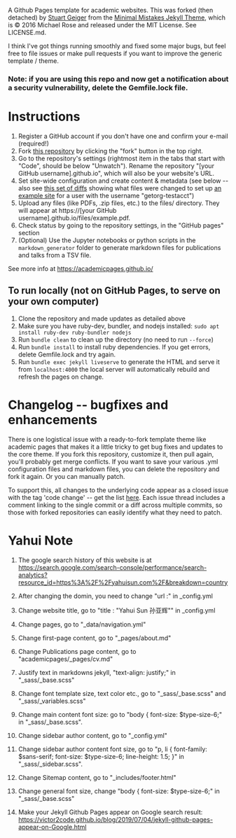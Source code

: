 A Github Pages template for academic websites. This was forked (then detached) by [Stuart Geiger](https://github.com/staeiou) from the [Minimal Mistakes Jekyll Theme](https://mmistakes.github.io/minimal-mistakes/), which is © 2016 Michael Rose and released under the MIT License. See LICENSE.md.

I think I've got things running smoothly and fixed some major bugs, but feel free to file issues or make pull requests if you want to improve the generic template / theme.

### Note: if you are using this repo and now get a notification about a security vulnerability, delete the Gemfile.lock file. 

# Instructions

1. Register a GitHub account if you don't have one and confirm your e-mail (required!)
1. Fork [this repository](https://github.com/academicpages/academicpages.github.io) by clicking the "fork" button in the top right. 
1. Go to the repository's settings (rightmost item in the tabs that start with "Code", should be below "Unwatch"). Rename the repository "[your GitHub username].github.io", which will also be your website's URL.
1. Set site-wide configuration and create content & metadata (see below -- also see [this set of diffs](http://archive.is/3TPas) showing what files were changed to set up [an example site](https://getorg-testacct.github.io) for a user with the username "getorg-testacct")
1. Upload any files (like PDFs, .zip files, etc.) to the files/ directory. They will appear at https://[your GitHub username].github.io/files/example.pdf.  
1. Check status by going to the repository settings, in the "GitHub pages" section
1. (Optional) Use the Jupyter notebooks or python scripts in the `markdown_generator` folder to generate markdown files for publications and talks from a TSV file.

See more info at https://academicpages.github.io/

## To run locally (not on GitHub Pages, to serve on your own computer)

1. Clone the repository and made updates as detailed above
1. Make sure you have ruby-dev, bundler, and nodejs installed: `sudo apt install ruby-dev ruby-bundler nodejs`
1. Run `bundle clean` to clean up the directory (no need to run `--force`)
1. Run `bundle install` to install ruby dependencies. If you get errors, delete Gemfile.lock and try again.
1. Run `bundle exec jekyll liveserve` to generate the HTML and serve it from `localhost:4000` the local server will automatically rebuild and refresh the pages on change.

# Changelog -- bugfixes and enhancements

There is one logistical issue with a ready-to-fork template theme like academic pages that makes it a little tricky to get bug fixes and updates to the core theme. If you fork this repository, customize it, then pull again, you'll probably get merge conflicts. If you want to save your various .yml configuration files and markdown files, you can delete the repository and fork it again. Or you can manually patch. 

To support this, all changes to the underlying code appear as a closed issue with the tag 'code change' -- get the list [here](https://github.com/academicpages/academicpages.github.io/issues?q=is%3Aclosed%20is%3Aissue%20label%3A%22code%20change%22%20). Each issue thread includes a comment linking to the single commit or a diff across multiple commits, so those with forked repositories can easily identify what they need to patch.


# Yahui Note

1. The google search history of this website is at https://search.google.com/search-console/performance/search-analytics?resource_id=https%3A%2F%2Fyahuisun.com%2F&breakdown=country

2. After changing the domin, you need to change "url                      :" in _config.yml

3. Change website title, go to "title                    : "Yahui Sun 孙亚辉"" in _config.yml

4. Change pages, go to "_data/navigation.yml"

5. Change first-page content, go to "_pages/about.md"

5. Change Publications page content, go to "academicpages/_pages/cv.md"

6. Justify text in markdowns jekyll, "text-align: justify;" in "_sass/_base.scss"

7. Change font template size, text color etc., go to "_sass/_base.scss" and "_sass/_variables.scss"

8. Change main content font size: go to "body {
  font-size: $type-size-6;" in "_sass/_base.scss".
  
9. Change sidebar author content, go to "_config.yml" 

  
10. Change sidebar author content font size, go to "p, li {
    font-family: $sans-serif;
    font-size: $type-size-6;
    line-height: 1.5;
  }" in "_sass/_sidebar.scss".

11. Change Sitemap content, go to "_includes/footer.html"

12. Change general font size, change "body {
  font-size: $type-size-6;" in "_sass/_base.scss"
  
13. Make your Jekyll Github Pages appear on Google search result: https://victor2code.github.io/blog/2019/07/04/jekyll-github-pages-appear-on-Google.html
  
  
